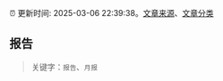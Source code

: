 :alarm_clock: 更新时间: 2025-03-06 22:39:38。[文章来源](/README.md)、[文章分类](/TAGS.md)

## 报告


> 关键字：`报告`、`月报`



